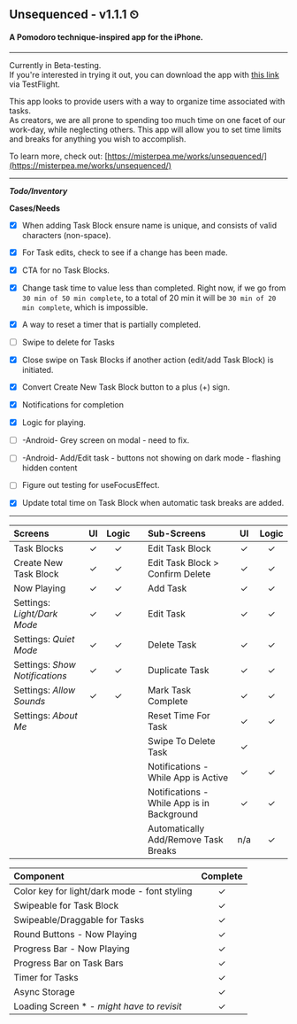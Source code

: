 ## Unsequenced - v1.1.1 ⏲
#### A Pomodoro technique-inspired app for the iPhone. 
----

Currently in Beta-testing.<br />
If you're interested in trying it out, you can download the app with [this link](https://testflight.apple.com/join/8x1OiDg1) via TestFlight.

This app looks to provide users with a way to organize time associated with tasks.<br />
As creators, we are all prone to spending too much time on one facet of our work-day, while neglecting others. This app will allow you to set time limits and breaks for anything you wish to accomplish.

To learn more, check out: [https://misterpea.me/works/unsequenced/](https://misterpea.me/works/unsequenced/)

----
___Todo/Inventory___

**Cases/Needs**
* [x] When adding Task Block ensure name is unique, and consists of valid characters (non-space).
* [x] For Task edits, check to see if a change has been made.
* [x] CTA for no Task Blocks.
* [x] Change task time to value less than completed. Right now, if we go from ```30 min of 50 min complete```, to a total of 20 min it will be ```30 min of 20 min complete```, which is impossible.
* [x] A way to reset a timer that is partially completed.
* [ ] Swipe to delete for Tasks
* [x] Close swipe on Task Blocks if another action (edit/add Task Block) is initiated.
* [x] Convert Create New Task Block button to a plus (+) sign.
* [x] Notifications for completion
* [x] Logic for playing.
* [ ] -Android- Grey screen on modal - need to fix.
* [ ] -Android- Add/Edit task - buttons not showing on dark mode - flashing hidden content
* [ ] Figure out testing for useFocusEffect.
* [x] Update total time on Task Block when automatic task breaks are added.


----
|  Screens  | UI  | Logic  | | Sub-Screens  | UI  | Logic  |
| :----- | :-----: | :-----: | :------- | :------| :------: | :------: |
| Task Blocks  | ✓  | ✓ || Edit Task Block  | ✓ | ✓ |
| Create New Task Block  | ✓ | ✓  || Edit Task Block > Confirm Delete  | ✓ | ✓ |
|  Now Playing  | ✓  | ✓ ||  Add Task  | ✓ | ✓ |
| Settings: *Light/Dark Mode*  |  ✓ | ✓ || Edit Task |  ✓  | ✓ |
| Settings: *Quiet Mode* |  ✓ | ✓ || Delete Task | ✓  | ✓  |
| Settings: *Show Notifications*|✓|✓|											 | Duplicate Task | ✓| ✓|
| Settings: *Allow Sounds* |✓|✓|											 | Mark Task Complete | ✓| ✓|
| Settings: *About Me*  |||                       | Reset Time For Task | ✓| ✓|
||||                       | Swipe To Delete Task | ✓ |  |
||||                        | Notifications - While App is Active | ✓| ✓|
||||                        | Notifications - While App is in Background | ✓ | ✓|
||||                        | Automatically Add/Remove Task Breaks | n/a| ✓|

| Component | Complete |
| :--------  | :------:|
| Color key for light/dark mode - font styling | ✓ |
| Swipeable for Task Block | ✓ |
| Swipeable/Draggable for Tasks | ✓ |
| Round Buttons - Now Playing | ✓ |
| Progress Bar - Now Playing | ✓ |
| Progress Bar on Task Bars | ✓ |
| Timer for Tasks | ✓ |
| Async Storage | ✓ |
| Loading Screen * - *might have to revisit* |✓|


